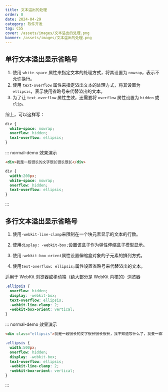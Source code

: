 ```yaml
---
title: 文本溢出的处理
order: 8
date: 2024-04-29
category: 软件开发
tag: CSS
cover: /assets/images/文本溢出的处理.png
banner: /assets/images/文本溢出的处理.png
---
```


## 单行文本溢出显示省略号

1. 使用 `white-space` 属性来指定文本的处理方式，将其设置为 `nowrap`，表示不允许换行。
2. 使用 `text-overflow` 属性来指定溢出文本的处理方式，将其设置为 `ellipsis`，表示使用省略号来代替溢出的文本。
3. 为了让 `text-overflow` 属性生效，还需要将 `overflow` 属性设置为 `hidden` 或 `clip`。

综上，可以这样写：

```css
div {
  white-space: nowrap;
  overflow: hidden;
  text-overflow: ellipsis;
}
```

::: normal-demo 效果演示

```html
<div>我是一段很长的文字很长很长很长</div>
```

```css
div {
  width:200px;
  white-space: nowrap;
  overflow: hidden;
  text-overflow: ellipsis;
}
```

:::

## 多行文本溢出显示省略号

1. 使用`-webkit-line-clamp`来限制在一个块元素显示的文本的行数。

2. 使用`display: -webkit-box;`设置该盒子作为弹性伸缩盒子模型显示。

3. 使用`-webkit-box-orient`属性设置伸缩盒对象的子元素的排列方式。

4. 使用`text-overflow: ellipsis;`属性设置省略号来代替溢出的文本。

适用于 WebKit 浏览器或移动端（绝大部分是 WebKit 内核的）浏览器

```css
.ellipsis {
  overflow: hidden;
  display: -webkit-box;
  text-overflow: ellipsis;
  -webkit-line-clamp: 2;
  -webkit-box-orient: vertical;
}
```

::: normal-demo 效果演示

```html
<div class="ellipsis">我是一段很长的文字很长很长很长，我不知道写什么了，我要一直写，一直写，一直写，让它变得超级长，超级长，超级长，超级长。</div>
```

```css
.ellipsis {
  width:500px;
  overflow: hidden;
  display: -webkit-box;
  text-overflow: ellipsis;
  -webkit-line-clamp: 2;
  -webkit-box-orient: vertical;
}
```

:::